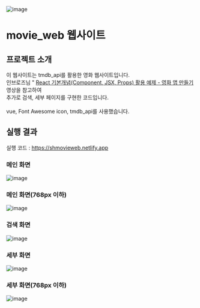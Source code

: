 ![image](https://github.com/user-attachments/assets/d0effcde-287c-4810-b542-0ed6c5a30dc6)
# movie_web 웹사이트

## 프로젝트 소개
    
 이 웹사이트는 tmdb_api를 활용한 영화 웹사이트입니다. 
 <br>인브로즈님 " <a href ="https://www.youtube.com/watch?v=VkcaigvTrug">React 기본개념(Component, JSX, Props) 활용 예제 - 영화 앱 만들기</a> 영상을 참고하여  <br>추가로 검색, 세부 페이지를 구현한 코드입니다.
 <br><br>vue, Font Awesome icon, tmdb_api를 사용했습니다.

## 실행 결과
실행 코드 : <a href ="https://shmovieweb.netlify.app">https://shmovieweb.netlify.app</a>

### 메인 화면
![image](https://github.com/user-attachments/assets/3ef98a5d-1965-451c-b54d-c63fd7be2175)

### 메인 화면(768px 이하)
![image](https://github.com/user-attachments/assets/8968237e-ff35-4cee-8731-c98b3a2dd9fa)


### 검색 화면
![image](https://github.com/user-attachments/assets/6745cc1f-044b-4d87-8783-eb1b9fb7272b)

### 세부 화면
![image](https://github.com/user-attachments/assets/b9696fb0-0a2e-49c9-8c70-f1f990f14c50)
### 세부 화면(768px 이하)
![image](https://github.com/user-attachments/assets/9fe9ffc1-a93d-4609-8e57-04c654602293)

